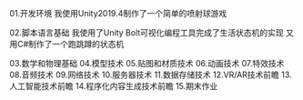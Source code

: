 01.开发环境
我使用Unity2019.4制作了一个简单的喷射球游戏

02.脚本语言基础
我使用了Unity Bolt可视化编程工具完成了生活状态机的实现
又用C#制作了一个跑跳蹲的状态机

03.数学和物理基础
04.模型技术
05.贴图和材质技术
06.动画技术
07.特效技术
08.音频技术
09.网络技术
10.服务器技术
11.数据存储技术
12.VR/AR技术前瞻
13.人工智能技术前瞻
14.程序化内容生成技术前瞻
15.期末作业